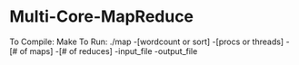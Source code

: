 # Multi-Core-MapReduce


To Compile: Make
To Run:
./map -[wordcount or sort] -[procs or threads] -[# of maps] -[# of reduces] -input_file -output_file
